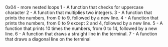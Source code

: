 0x04 - more nested loops
1 -  A function that checks for uppercase character
2 -  A function that multiplies two integers.
3 -  A function that prints the numbers, from 0 to 9, followed by a new line.
4 -  A function that prints the numbers, from 0 to 9 except 2 and 4, followed
	by a new line.
5 -  A function that prints 10 times the numbers, from 0 to 14, followed by a
	new line.
6 -  A function that draws a straight line in the terminal.
7 -  A function that draws a diagonal line on the terminal


